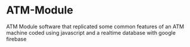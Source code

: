 # ATM-Module
ATM Module software that replicated some common features of an ATM machine coded using javascript and a realtime database with google firebase
